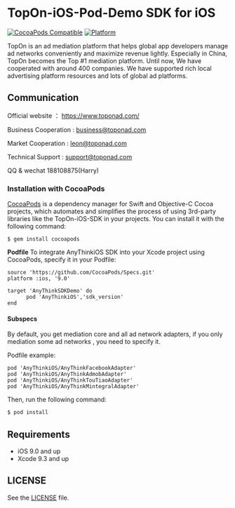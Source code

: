 # TopOn-iOS-Pod-Demo SDK for iOS
[![CocoaPods Compatible](http://img.shields.io/badge/pod-v1.9.3-blue.svg)](https://github.com/toponteam/TopOn-iOS-Pod-Demo)
[![Platform](https://img.shields.io/badge/platform-iOS%209%2B-brightgreen.svg?style=flat)](https://github.com/toponteam/TopOn-iOS-Pod-Demo)

TopOn is an ad mediation platform that helps global app developers manage ad networks conveniently and maximize revenue lightly. Especially in China, TopOn becomes the Top #1 mediation platform. Until now, We have cooperated with around 400 companies. We have supported rich local advertising platform resources and lots of global ad platforms. 


## Communication
Official website ： https://www.toponad.com/

Business Cooperation : business@toponad.com

Market Cooperation : leon@toponad.com

Technical Support : support@toponad.com

QQ & wechat 188108875(Harry)

### Installation with CocoaPods

[CocoaPods](https://cocoapods.org/) is a dependency manager for Swift and Objective-C Cocoa projects, which automates and simplifies the process of using 3rd-party libraries like the TopOn-iOS-SDK in your projects. You can install it with the following command:

```
$ gem install cocoapods
```

**Podfile**
To integrate AnyThinkiOS SDK into your Xcode project using CocoaPods, specify it in your Podfile:

```
source 'https://github.com/CocoaPods/Specs.git'
platform :ios, '9.0'

target 'AnyThinkSDKDemo' do
      pod 'AnyThinkiOS','sdk_version'
end
```

#### Subspecs

By default, you get mediation core and all ad network adapters, if you only mediation some ad networks , you need to specify it. 

Podfile example:

```
pod 'AnyThinkiOS/AnyThinkFacebookAdapter'
pod 'AnyThinkiOS/AnyThinkAdmobAdapter'
pod 'AnyThinkiOS/AnyThinkTouTiaoAdapter'
pod 'AnyThinkiOS/AnyThinkMintegralAdapter'
```

Then, run the following command:

```bash
$ pod install
```

## Requirements

- iOS 9.0 and up
- Xcode 9.3 and up

## LICENSE

See the [LICENSE](LICENSE) file.
